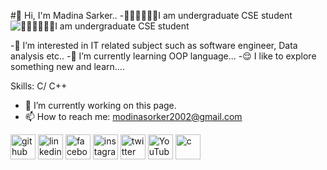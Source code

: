 #👋 Hi, I'm Madina Sarker..
-👩🏻‍🎓👩🏻‍💻I am undergraduate CSE student
![👩🏻‍🎓👩🏻‍💻I am undergraduate CSE student](https://www.linkedin.com/in/madina-sarker-0333982bb?utm_source=share&utm_campaign=share_via&utm_content=profile&utm_medium=android_app)

-👀 I’m interested in IT related subject such as software engineer, Data analysis etc..
-🌱 I’m currently learning OOP language...
-😌 I like to explore something new and learn....


Skills: C/ C++

- 🔭 I’m currently working on this page. 
- 📫 How to reach me: modinasorker2002@gmail.com 


[<img src='https://cdn.jsdelivr.net/npm/simple-icons@3.0.1/icons/github.svg' alt='github' height='40'>](https://github.com/modina26)  [<img src='https://cdn.jsdelivr.net/npm/simple-icons@3.0.1/icons/linkedin.svg' alt='linkedin' height='40'>](https://www.linkedin.com/in/https://www.linkedin.com/in/madina-sarker-0333982bb?utm_source=share&utm_campaign=share_via&utm_content=profile&utm_medium=android_app/)  [<img src='https://cdn.jsdelivr.net/npm/simple-icons@3.0.1/icons/facebook.svg' alt='facebook' height='40'>](https://www.facebook.com/https://www.facebook.com/modina.islam.5437?mibextid=ZbWKwL)  [<img src='https://cdn.jsdelivr.net/npm/simple-icons@3.0.1/icons/instagram.svg' alt='instagram' height='40'>](https://www.instagram.com/https://www.instagram.com/sorkermodina?igsh=MXNoazVkeHk5NDNxcQ==/)  [<img src='https://cdn.jsdelivr.net/npm/simple-icons@3.0.1/icons/twitter.svg' alt='twitter' height='40'>](https://twitter.com/https://x.com/MadinaSarker26)  [<img src='https://cdn.jsdelivr.net/npm/simple-icons@3.0.1/icons/youtube.svg' alt='YouTube' height='40'>](https://www.youtube.com/channel/@MadinaSarker-oq4np)  [<img src='https://cdn.jsdelivr.net/npm/simple-icons@3.0.1/icons/c.svg' alt='c' height='40'>](modinasorker2002@gmail.com)
  

<!---
modina26/modina26 is a ✨ special ✨ repository because its `README.md` (this file) appears on your GitHub profile.
You can click the Preview link to take a look at your changes.
--->
